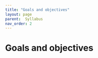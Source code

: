 ```yaml
---
title: "Goals and objectives"
layout: page
parent:  Syllabus
nav_order: 2
---
```


# Goals and objectives